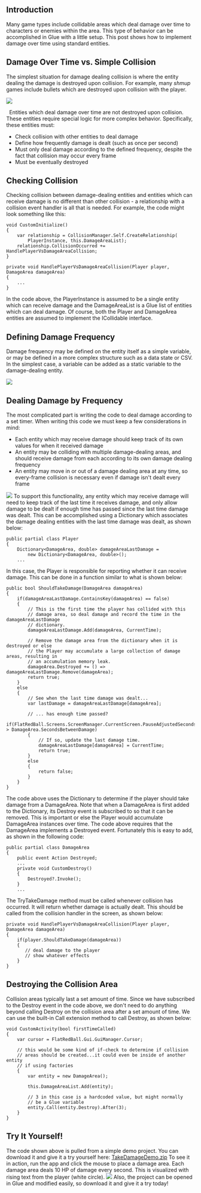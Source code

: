 ## Introduction

Many game types include collidable areas which deal damage over time to characters or enemies within the area. This type of behavior can be accomplished in Glue with a little setup. This post shows how to implement damage over time using standard entities.

## Damage Over Time vs. Simple Collision

The simplest situation for damage dealing collision is where the entity dealing the damage is destroyed upon collision. For example, many *shmup* games include bullets which are destroyed upon collision with the player.

![](/media/2020-11-img_5fbd7de1be7f9.png)

  Entities which deal damage over time are not destroyed upon collision. These entities require special logic for more complex behavior. Specifically, these entities must:

-   Check collision with other entities to deal damage
-   Define how frequently damage is dealt (such as once per second)
-   Must only deal damage according to the defined frequency, despite the fact that collision may occur every frame
-   Must be eventually destroyed

## Checking Collision

Checking collision between damage-dealing entities and entities which can receive damage is no different than other collision - a relationship with a collision event handler is all that is needed. For example, the code might look something like this:

``` lang:c#
void CustomInitialize()
{
    var relationship = CollisionManager.Self.CreateRelationship(
        PlayerInstance, this.DamageAreaList);
    relationship.CollisionOccurred += HandlePlayerVsDamageAreaCollision;
}

private void HandlePlayerVsDamageAreaCollision(Player player, DamageArea damageArea)
{
    ...
}
```

In the code above, the PlayerInstance is assumed to be a single entity which can receive damage and the DamageAreaList is a Glue list of entities which can deal damage. Of course, both the Player and DamageArea entities are assumed to implement the ICollidable interface.

## Defining Damage Frequency

Damage frequency may be defined on the entity itself as a simple variable, or may be defined in a more complex structure such as a data state or CSV. In the simplest case, a variable can be added as a static variable to the damage-dealing entity.

![](/media/2019-05-img_5ccfbcc3cdd5c.png)

## Dealing Damage by Frequency

The most complicated part is writing the code to deal damage according to a set timer. When writing this code we must keep a few considerations in mind:

-   Each entity which may receive damage should keep track of its own values for when it received damage
-   An entity may be colliding with multiple damage-dealing areas, and should receive damage from each according to its own damage dealing frequency
-   An entity may move in or out of a damage dealing area at any time, so every-frame collision is necessary even if damage isn't dealt every frame

![](https://cdn.wikimg.net/strategywiki/images/b/bc/Diablo_firewalls_screenshot.jpg) To support this functionality, any entity which may receive damage will need to keep track of the last time it receives damage, and only allow damage to be dealt if enough time has passed since the last time damage was dealt. This can be accomplished using a Dictionary which associates the damage dealing entities with the last time damage was dealt, as shown below:

``` lang:c#
public partial class Player
{
    Dictionary<DamageArea, double> damageAreaLastDamage =
        new Dictionary<DamageArea, double>();
    ...
```

In this case, the Player is responsible for reporting whether it can receive damage. This can be done in a function similar to what is shown below:

``` lang:c#
public bool ShouldTakeDamage(DamageArea damageArea)
{
    if(damageAreaLastDamage.ContainsKey(damageArea) == false)
    {
        // This is the first time the player has collided with this
        // damage area, so deal damage and record the time in the damageAreaLastDamage
        // dictionary.
        damageAreaLastDamage.Add(damageArea, CurrentTime);

        // Remove the damage area from the dictionary when it is destroyed or else
        // the Player may accumulate a large collection of damage areas, resulting in
        // an accumulation memory leak.
        damageArea.Destroyed += () => damageAreaLastDamage.Remove(damageArea);
        return true;
    }
    else
    {
        // See when the last time damage was dealt...
        var lastDamage = damageAreaLastDamage[damageArea];

        // ... has enough time passed?
        if(FlatRedBall.Screens.ScreenManager.CurrentScreen.PauseAdjustedSecondsSince(lastDamage) > DamageArea.SecondsBetweenDamage)
        {
            // If so, update the last damage time.
            damageAreaLastDamage[damageArea] = CurrentTime;
            return true;
        }
        else
        {
            return false;
        }
    }
}
```

The code above uses the Dictionary to determine if the player should take damage from a DamageArea. Note that when a DamageArea is first added to the Dictionary, its Destroy event is subscribed to so that it can be removed. This is important or else the Player would accumulate DamageArea instances over time. The code above requires that the DamageArea implements a Destroyed event. Fortunately this is easy to add, as shown in the following code:

``` lang:c#
public partial class DamageArea
{
    public event Action Destroyed;
    ...
    private void CustomDestroy()
    {
        Destroyed?.Invoke();
    }
    ...
```

The TryTakeDamage method must be called whenever collision has occurred. It will return whether damage is actually dealt. This should be called from the collision handler in the screen, as shown below:

``` lang:c#
private void HandlePlayerVsDamageAreaCollision(Player player, DamageArea damageArea)
{
    if(player.ShouldTakeDamage(damageArea))
    {
       // deal damage to the player
       // show whatever effects
    }
}
```

## Destroying the Collision Area

Collision areas typically last a set amount of time. Since we have subscribed to the Destroy event in the code above, we don't need to do anything beyond calling Destroy on the collision area after a set amount of time. We can use the built-in Call extension method to call Destroy, as shown below:

``` lang:c#
void CustomActivity(bool firstTimeCalled)
{
    var cursor = FlatRedBall.Gui.GuiManager.Cursor;

    // this would be some kind of if-check to determine if collision
    // areas should be created...it could even be inside of another entity
    // if using factories
    {
        var entity = new DamageArea();
        
        this.DamageAreaList.Add(entity);

        // 3 in this case is a hardcoded value, but might normally
        // be a Glue variable
        entity.Call(entity.Destroy).After(3);
    }
}
```

## Try It Yourself!

The code shown above is pulled from a simple demo project. You can download it and give it a try yourself here: [TakeDamageDemo.zip](http://files.flatredball.com/content/Tutorials/Blogs/TakeDamageDemo.zip) To see it in action, run the app and click the mouse to place a damage area. Each damage area deals 10 HP of damage every second. This is visualized with rising text from the player (white circle). [![](/wp-content/uploads/2019/05/2019-05-05_23-10-48.gif)](/wp-content/uploads/2019/05/2019-05-05_23-10-48.gif) Also, the project can be opened in Glue and modified easily, so download it and give it a try today!
